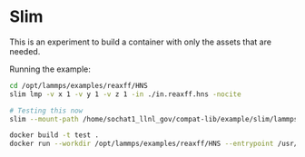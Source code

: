# Slim

This is an experiment to build a container with only the assets that are needed.

Running the example:

```bash
cd /opt/lammps/examples/reaxff/HNS
slim lmp -v x 1 -v y 1 -v z 1 -in ./in.reaxff.hns -nocite

# Testing this now
slim --mount-path /home/sochat1_llnl_gov/compat-lib/example/slim/lammps lmp -v x 1 -v y 1 -v z 1 -in ./in.reaxff.hns -nocite
```

```bash
docker build -t test .
docker run --workdir /opt/lammps/examples/reaxff/HNS --entrypoint /usr/bin/lmp -it test -v x 1 -v y 1 -v z 1 -in ./in.reaxff.hns -nocite
```
